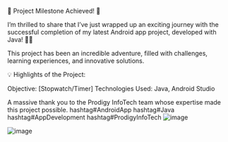 🚀 Project Milestone Achieved! 🚀

I’m thrilled to share that I’ve just wrapped up an exciting journey with the successful completion of my latest Android app project, developed with Java! 🎉📱

This project has been an incredible adventure, filled with challenges, learning experiences, and innovative solutions. 

💡 Highlights of the Project:

Objective: [Stopwatch/Timer]
Technologies Used: Java, Android Studio

A massive thank you to the Prodigy InfoTech team whose expertise made this project possible. 
hashtag#AndroidApp hashtag#Java hashtag#AppDevelopment hashtag#ProdigyInfoTech
![image](https://github.com/user-attachments/assets/d7ec234d-7a90-4848-9517-147eee12a785)

![image](https://github.com/user-attachments/assets/e1207187-e585-46ee-8a62-84134ca7a653)


